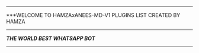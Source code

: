 -----------

***WELCOME TO HAMZAxANEES-MD-V1 PLUGINS LIST CREATED BY HAMZA

-----------

***THE WORLD BEST WHATSAPP BOT***

----------
